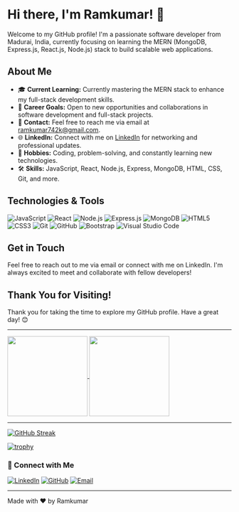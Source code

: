 # Hi there, I'm Ramkumar! 👋

Welcome to my GitHub profile! I'm a passionate software developer from Madurai, India, currently focusing on learning the MERN (MongoDB, Express.js, React.js, Node.js) stack to build scalable web applications.

## About Me

- 🎓 **Current Learning:** Currently mastering the MERN stack to enhance my full-stack development skills.
- 💼 **Career Goals:** Open to new opportunities and collaborations in software development and full-stack projects.
- 📧 **Contact:** Feel free to reach me via email at [ramkumar742k@gmail.com](mailto:ramkumar742k@gmail.com).
- 🌐 **LinkedIn:** Connect with me on [LinkedIn](https://www.linkedin.com/in/ramkumar-sundaram/) for networking and professional updates.
- 🌱 **Hobbies:** Coding, problem-solving, and constantly learning new technologies.
- 🛠️ **Skills:** JavaScript, React, Node.js, Express, MongoDB, HTML, CSS, Git, and more.

## Technologies & Tools

![JavaScript](https://img.shields.io/badge/-JavaScript-F7DF1E?style=flat&logo=JavaScript&logoColor=black)
![React](https://img.shields.io/badge/-React-61DAFB?style=flat&logo=React&logoColor=black)
![Node.js](https://img.shields.io/badge/-Node.js-339933?style=flat&logo=Node.js&logoColor=white)
![Express.js](https://img.shields.io/badge/-Express.js-000000?style=flat&logo=Express&logoColor=white)
![MongoDB](https://img.shields.io/badge/-MongoDB-47A248?style=flat&logo=MongoDB&logoColor=white)
![HTML5](https://img.shields.io/badge/-HTML5-E34F26?style=flat&logo=HTML5&logoColor=white)
![CSS3](https://img.shields.io/badge/-CSS3-1572B6?style=flat&logo=CSS3&logoColor=white)
![Git](https://img.shields.io/badge/-Git-F05032?style=flat&logo=Git&logoColor=white)
![GitHub](https://img.shields.io/badge/-GitHub-181717?style=flat&logo=GitHub&logoColor=white)
![Bootstrap](https://img.shields.io/badge/-Bootstrap-563D7C?style=flat&logo=Bootstrap&logoColor=white)
![Visual Studio Code](https://img.shields.io/badge/-VS%20Code-007ACC?style=flat&logo=Visual%20Studio%20Code&logoColor=white)

## Get in Touch

Feel free to reach out to me via email or connect with me on LinkedIn. I'm always excited to meet and collaborate with fellow developers!

## Thank You for Visiting!

Thank you for taking the time to explore my GitHub profile. Have a great day! 😊

---



<a href="https://github.com/Ram742k/github-readme-stats">
  
  <img height=180 align="center" src="https://github-readme-stats.vercel.app/api?username=Ram742k&show_icons=true" />
</a>

<a href="https://github.com/Ram742k">
  
  <img height=180 align="center" src="https://github-readme-stats.vercel.app/api/top-langs?username=Ram742k&layout=compact&langs_count=8&card_width=300" />
</a>



---

[![GitHub Streak](https://streak-stats.demolab.com?user=Ram742k&hide_border=true&show_icons=true)](https://git.io/streak-stats)



[![trophy](https://github-profile-trophy.vercel.app/?username=Ram742)](https://github.com/ryo-ma/github-profile-trophy)



### 🔗 Connect with Me

[![LinkedIn](https://img.shields.io/badge/LinkedIn-blue?style=flat&logo=linkedin&labelColor=blue)](https://www.linkedin.com/in/ramkumar-sundaram/)
[![GitHub](https://img.shields.io/badge/GitHub-black?style=flat&logo=github&labelColor=black)](https://github.com/Ram742k)
[![Email](https://img.shields.io/badge/Email-red?style=flat&logo=gmail&labelColor=red)](mailto:ramkumar742k@gmail.com)

---

Made with ❤️ by Ramkumar
